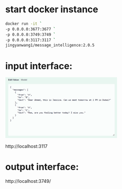 # start docker instance

```bash
docker run -it `
-p 0.0.0.0:3677:3677 `
-p 0.0.0.0:3749:3749 `
-p 0.0.0.0:3117:3117 `
jingyanwang1/message_intelligence:2.0.5 
```

# input interface: 

<img src="input.png" width="350" title="input messages">

http://localhost:3117

# output interface: 

http://localhost:3749/
